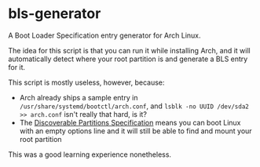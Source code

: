 bls-generator
=====

A Boot Loader Specification entry generator for Arch Linux.

The idea for this script is that you can run it while installing Arch,
and it will automatically detect where your root partition is and
generate a BLS entry for it.

This script is mostly useless, however, because:

* Arch already ships a sample entry in `/usr/share/systemd/bootctl/arch.conf`,
  and `lsblk -no UUID /dev/sda2 >> arch.conf` isn't really that hard, is it?
* The [Discoverable Partitions Specification](https://systemd.io/DISCOVERABLE_PARTITIONS/)
  means you can boot Linux with an empty options line and it will
  still be able to find and mount your root partition

This was a good learning experience nonetheless.

